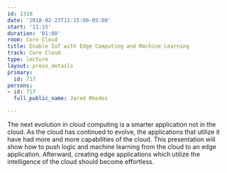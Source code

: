 ```yaml
---
id: 1310
date: '2018-02-23T11:15:00-05:00'
start: '11:15'
duration: '01:00'
room: Core Cloud
title: Enable IoT with Edge Computing and Machine Learning
track: Core Cloud
type: lecture
layout: preso_details
primary:
  id: 717
persons:
- id: 717
  full_public_name: Jared Rhodes

---
```

The next evolution in cloud computing is a smarter application not in the cloud. As the cloud has continued to evolve, the applications that utilize it have had more and more capabilities of the cloud. This presentation will show how to push logic and machine learning from the cloud to an edge application. Afterward, creating edge applications which utilize the intelligence of the cloud should become effortless.
